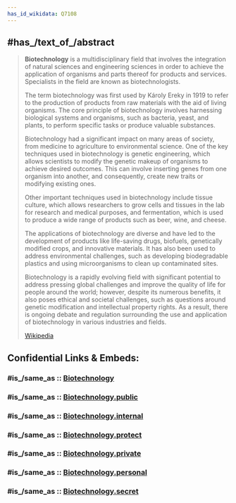 ```yaml
---
has_id_wikidata: Q7108
---
```



## #has_/text_of_/abstract 

> **Biotechnology** is a multidisciplinary field that involves the integration of natural sciences and engineering sciences in order to achieve the application of organisms and parts thereof for products and services. Specialists in the field are known as biotechnologists.
>
> The term biotechnology was first used by Károly Ereky in 1919 to refer to the production of products from raw materials with the aid of living organisms. The core principle of biotechnology involves harnessing biological systems and organisms, such as bacteria, yeast, and plants, to perform specific tasks or produce valuable substances.
>
> Biotechnology had a significant impact on many areas of society, from medicine to agriculture to environmental science. One of the key techniques used in biotechnology is genetic engineering, which allows scientists to modify the genetic makeup of organisms to achieve desired outcomes. This can involve inserting genes from one organism into another, and consequently, create new traits or modifying existing ones.
>
> Other important techniques used in biotechnology include tissue culture, which allows researchers to grow cells and tissues in the lab for research and medical purposes, and fermentation, which is used to produce a wide range of products such as beer, wine, and cheese.
>
> The applications of biotechnology are diverse and have led to the development of products like life-saving drugs, biofuels, genetically modified crops, and innovative materials. It has also been used to address environmental challenges, such as developing biodegradable plastics and using microorganisms to clean up contaminated sites.
>
> Biotechnology is a rapidly evolving field with significant potential to address pressing global challenges and improve the quality of life for people around the world; however, despite its numerous benefits, it also poses ethical and societal challenges, such as questions around genetic modification and intellectual property rights. As a result, there is ongoing debate and regulation surrounding the use and application of biotechnology in various industries and fields.
>
> [Wikipedia](https://en.wikipedia.org/wiki/Biotechnology) 


## Confidential Links & Embeds: 

### #is_/same_as :: [Biotechnology](/_Standards/Technology/Biotechnology.md) 

### #is_/same_as :: [Biotechnology.public](/_public/Technology/Biotechnology.public.md) 

### #is_/same_as :: [Biotechnology.internal](/_internal/Technology/Biotechnology.internal.md) 

### #is_/same_as :: [Biotechnology.protect](/_protect/Technology/Biotechnology.protect.md) 

### #is_/same_as :: [Biotechnology.private](/_private/Technology/Biotechnology.private.md) 

### #is_/same_as :: [Biotechnology.personal](/_personal/Technology/Biotechnology.personal.md) 

### #is_/same_as :: [Biotechnology.secret](/_secret/Technology/Biotechnology.secret.md)

